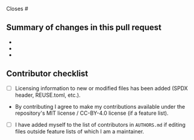 Closes #

## Summary of changes in this pull request

-
-
-

## Contributor checklist

- [ ] Licensing information to new or modified files has been added (SPDX header, REUSE.toml, etc.).
- By contributing I agree to make my contributions available under the repository's MIT license / CC-BY-4.0 license (if a feature list).
- [ ] I have added myself to the list of contributors in `AUTHORS.md` if editing files outside feature lists of which I am a maintainer.
